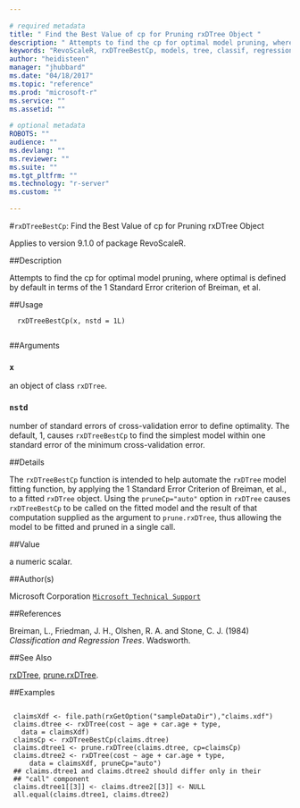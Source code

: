 ```yaml
--- 
 
# required metadata 
title: " Find the Best Value of cp for Pruning rxDTree Object " 
description: " Attempts to find the cp for optimal model pruning, where optimal is defined by default in terms of the 1 Standard Error criterion of Breiman, et al. " 
keywords: "RevoScaleR, rxDTreeBestCp, models, tree, classif, regression" 
author: "heidisteen" 
manager: "jhubbard" 
ms.date: "04/18/2017" 
ms.topic: "reference" 
ms.prod: "microsoft-r" 
ms.service: "" 
ms.assetid: "" 
 
# optional metadata 
ROBOTS: "" 
audience: "" 
ms.devlang: "" 
ms.reviewer: "" 
ms.suite: "" 
ms.tgt_pltfrm: "" 
ms.technology: "r-server" 
ms.custom: "" 
 
--- 
```

 
 
 #`rxDTreeBestCp`:  Find the Best Value of cp for Pruning rxDTree Object 

 Applies to version 9.1.0 of package RevoScaleR.
 
 ##Description
 
Attempts to find the cp for optimal model pruning, where optimal is defined by
default in terms
of the 1 Standard Error criterion of Breiman, et al.
 
 
 ##Usage

```   
  rxDTreeBestCp(x, nstd = 1L)
 
```
 
 
 ##Arguments

   
    
 ### `x`
  an object of class `rxDTree`.  
  
    
 ### `nstd`
  number of standard errors of cross-validation error to define optimality.  The default, 1, causes `rxDTreeBestCp` to find the simplest model within one standard error of the minimum cross-validation error.  
  
 
 
 ##Details
 
The `rxDTreeBestCp` function is intended to help automate the
`rxDTree` model fitting function, by applying the 1 Standard
Error Criterion of Breiman, et al., to a fitted `rxDTree` 
object. Using the `pruneCp="auto"` option in `rxDTree`
causes `rxDTreeBestCp` to be called on the fitted model and the
result of that computation supplied as the argument to 
`prune.rxDTree`, thus allowing the model to be fitted and
pruned in a single call.
 
 
 ##Value
 
a numeric scalar.
 
 ##Author(s)
 
Microsoft Corporation [`Microsoft Technical Support`](https://go.microsoft.com/fwlink/?LinkID=698556&clcid=0x409)

 
 
 ##References
 
Breiman, L., Friedman, J. H., Olshen, R. A. and Stone, C. J. (1984)
*Classification and Regression Trees*.
Wadsworth.
 
 
 ##See Also
 
[rxDTree](rxDTree.md), [prune.rxDTree](prune.rxDTree.md).
   
 ##Examples

 ```
   
  claimsXdf <- file.path(rxGetOption("sampleDataDir"),"claims.xdf")
  claims.dtree <- rxDTree(cost ~ age + car.age + type,
  	data = claimsXdf)
  claimsCp <- rxDTreeBestCp(claims.dtree)
  claims.dtree1 <- prune.rxDTree(claims.dtree, cp=claimsCp)
  claims.dtree2 <- rxDTree(cost ~ age + car.age + type, 
      data = claimsXdf, pruneCp="auto")
  ## claims.dtree1 and claims.dtree2 should differ only in their 
  ## "call" component
  claims.dtree1[[3]] <- claims.dtree2[[3]] <- NULL
  all.equal(claims.dtree1, claims.dtree2)
  
 
```
 
 
 
 
 
 
 
